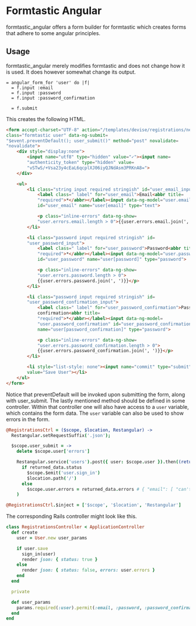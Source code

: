 Formtastic Angular
==================

formtastic_angular offers a form builder for formtastic which creates forms that
adhere to some angular principles.

## Usage

formtastic_angular merely modifies formtastic and does not change how it is
used. It does however somewhat change its output.

```haml
= angular_form_for 'user' do |f|
  = f.input :email
  = f.input :password
  = f.input :password_confirmation

  = f.submit
```

This creates the following HTML.

```html
<form accept-charset="UTF-8" action="/templates/devise/registrations/new"
class="formtastic user" data-ng-submit=
"$event.preventDefault(); user_submit()" method="post" novalidate=
"novalidate">
    <div style="display:none">
        <input name="utf8" type="hidden" value="✓"><input name=
        "authenticity_token" type="hidden" value=
        "vSTwS/+Vsa23y4cEaL6qcplXJ06iyQJNdAsm3PRKnA8=">
    </div>

    <ul>
        <li class="string input required stringish" id="user_email_input">
            <label class=" label" for="user_email">Email<abbr title=
            "required">*</abbr></label><input data-ng-model="user.email"
            id="user_email" name="user[email]" type="text">

            <p class="inline-errors" data-ng-show=
            "user.errors.email.length > 0">{{user.errors.email.join(', ')}}</p>
        </li>

        <li class="password input required stringish" id=
        "user_password_input">
            <label class=" label" for="user_password">Password<abbr title=
            "required">*</abbr></label><input data-ng-model="user.password"
            id="user_password" name="user[password]" type="password">

            <p class="inline-errors" data-ng-show=
            "user.errors.password.length > 0">
            {{user.errors.password.join(', ')}}</p>
        </li>

        <li class="password input required stringish" id=
        "user_password_confirmation_input">
            <label class=" label" for="user_password_confirmation">Password
            confirmation<abbr title=
            "required">*</abbr></label><input data-ng-model=
            "user.password_confirmation" id="user_password_confirmation"
            name="user[password_confirmation]" type="password">

            <p class="inline-errors" data-ng-show=
            "user.errors.password_confirmation.length > 0">
            {{user.errors.password_confirmation.join(', ')}}</p>
        </li>

        <li style="list-style: none"><input name="commit" type="submit"
        value="Save User"></li>
    </ul>
</form>
```

Notice that preventDefault will be invoked upon submitting the form, along with
user_submit. The lastly mentioned method should be defined in some controller.
Within that controller one will also have access to a `user` variable, which
contains the form data. The `user` variable can also be used to show errors in
the form.

```coffee
@RegistrationsCtrl = ($scope, $location, Restangular) ->
  Restangular.setRequestSuffix('.json');

  $scope.user_submit = ->
    delete $scope.user['errors']

    Restangular.service('users').post({ user: $scope.user }).then((returned_data) ->
      if returned_data.status
        $scope.$emit('user.sign_in')
        $location.path('/')
      else
        $scope.user.errors = returned_data.errors # { "email": [ "can't be blank" ] }
    )

@RegistrationsCtrl.$inject = ['$scope', '$location', 'Restangular']
```

The corresponding Rails controller might look like this.

```ruby
class RegistrationsController < ApplicationController
  def create
    user = User.new user_params

    if user.save
      sign_in(user)
      render json: { status: true }
    else
      render json: { status: false, errors: user.errors }
    end
  end

  private

  def user_params
    params.required(:user).permit(:email, :password, :password_confirmation)
  end
end
```

